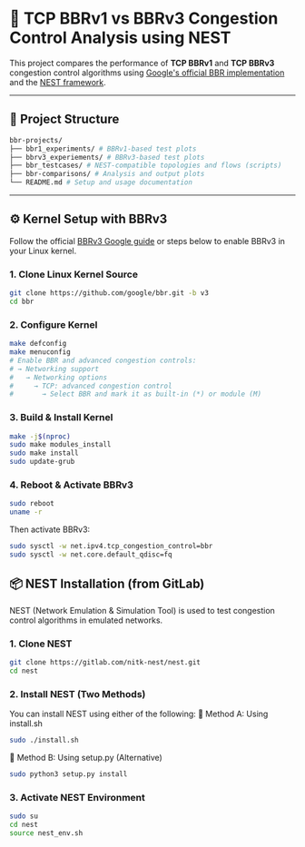 # 📡 TCP BBRv1 vs BBRv3 Congestion Control Analysis using NEST

This project compares the performance of **TCP BBRv1** and **TCP BBRv3** congestion control algorithms using [Google's official BBR implementation](https://github.com/google/bbr/blob/v3/README.md) and the [NEST framework](https://gitlab.com/nitk-nest/nest).

---

## 📁 Project Structure
```bash
bbr-projects/
├── bbr1_experiments/ # BBRv1-based test plots
├── bbrv3_experiements/ # BBRv3-based test plots
├── bbr_testcases/ # NEST-compatible topologies and flows (scripts)
├── bbr-comparisons/ # Analysis and output plots
└── README.md # Setup and usage documentation
```

---

## ⚙️ Kernel Setup with BBRv3

Follow the official [BBRv3 Google guide](https://github.com/google/bbr/blob/v3/README.md) or steps below to enable BBRv3 in your Linux kernel.

### 1. Clone Linux Kernel Source

```bash
git clone https://github.com/google/bbr.git -b v3
cd bbr
```
### 2. Configure Kernel

```bash
make defconfig
make menuconfig
# Enable BBR and advanced congestion controls:
# → Networking support
#   → Networking options
#     → TCP: advanced congestion control
#       → Select BBR and mark it as built-in (*) or module (M)

```

### 3. Build & Install Kernel

```bash
make -j$(nproc)
sudo make modules_install
sudo make install
sudo update-grub
```

### 4. Reboot & Activate BBRv3
```bash
sudo reboot
uname -r
```

Then activate BBRv3:
```bash
sudo sysctl -w net.ipv4.tcp_congestion_control=bbr
sudo sysctl -w net.core.default_qdisc=fq
```

## 📦 NEST Installation (from GitLab)

NEST (Network Emulation & Simulation Tool) is used to test congestion control algorithms in emulated networks.

### 1. Clone NEST

```bash
git clone https://gitlab.com/nitk-nest/nest.git
cd nest
```

### 2. Install NEST (Two Methods)

You can install NEST using either of the following:
🔹 Method A: Using install.sh
```bash
sudo ./install.sh
```
🔹 Method B: Using setup.py (Alternative)
```bash
sudo python3 setup.py install
```

### 3. Activate NEST Environment
```bash
sudo su
cd nest
source nest_env.sh
```
